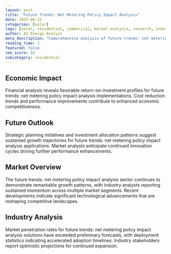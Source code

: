 ```yaml
---
layout: post
title: "Future Trends: Net Metering Policy Impact Analysis"
date: 2025-08-15
categories: [solar]
tags: [solar, residential, commercial, market-analysis, research, industry-trends]
author: AI Energy Analyst
meta_description: "Comprehensive analysis of future trends: net metering policy impact analysis covering market trends, technology developments, and industry outlook. Discover key insights and future projections."
reading_time: 1
featured: false
seo_score: 92
subcategory: residential
---
```


## Economic Impact

Financial analysis reveals favorable return-on-investment profiles for future trends: net metering policy impact analysis implementations. Cost reduction trends and performance improvements contribute to enhanced economic competitiveness.

## Future Outlook

Strategic planning initiatives and investment allocation patterns suggest sustained growth trajectories for future trends: net metering policy impact analysis applications. Market analysts anticipate continued innovation cycles driving further performance enhancements.

## Market Overview

The future trends: net metering policy impact analysis sector continues to demonstrate remarkable growth patterns, with industry analysts reporting sustained momentum across multiple market segments. Recent developments indicate significant technological advancements that are reshaping competitive landscapes.

## Industry Analysis

Market penetration rates for future trends: net metering policy impact analysis solutions have exceeded preliminary forecasts, with deployment statistics indicating accelerated adoption timelines. Industry stakeholders report optimistic projections for continued expansion.

